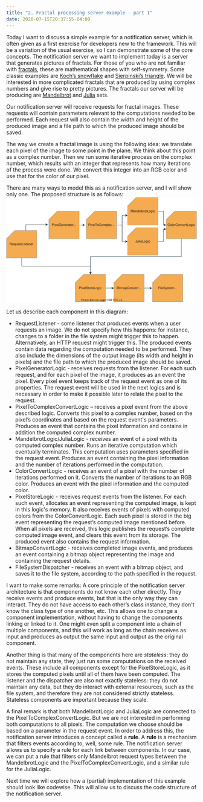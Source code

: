 ```yaml
---
title: "2. Fractal processing server example - part 1"
date: 2020-07-15T20:37:55-04:00
---
```


Today I want to discuss a simple example for a notification server, which is often given as a first exercise for developers new to the framework. This will be a variation of the usual exercise, so I can demonstrate some of the core concepts.
The notification server we want to implement today is a server that generates pictures of fractals. For those of you who are not familiar with [fractals](https://en.wikipedia.org/wiki/Fractal), these are mathematical shapes with self-symmetry. Some classic examples are [Koch’s snowflake]( https://en.wikipedia.org/wiki/Koch_snowflake) and [Sierpinski’s triangle]( https://en.wikipedia.org/wiki/Sierpinski_triangle). We will be interested in more complicated fractals that are produced by using complex numbers and give rise to pretty pictures. The fractals our server will be producing are [Mandelbrot](https://en.wikipedia.org/wiki/Mandelbrot_set) and [Julia](https://en.wikipedia.org/wiki/Julia_set) sets.

Our notification server will receive requests for fractal images. These requests will contain parameters relevant to the computations needed to be performed. Each request will also contain the width and height of the produced image and a file path to which the produced image should be saved.

The way we create a fractal image is using the following idea: we translate each pixel of the image to some point in the plane. We think about this point as a complex number. Then we run some iterative process on the complex number, which results with an integer that represents how many iterations of the process were done. We convert this integer into an RGB color and use that for the color of our pixel.

There are many ways to model this as a notification server, and I will show only one. The proposed structure is as follows:
![](/post/images/ProcessingServer.svg)

Let us describe each component in this diagram:
* RequestListener - some listener that produces events when a user requests an image. We do not specify how this happens: for instance, changes to a folder in the file system might trigger this to happen. Alternatively, an HTTP request might trigger this. The produced events contain data regarding the computation needed to be performed. They also include the dimensions of the output image (its width and height in pixels) and the file path to which the produced image should be saved.
* PixelGeneratorLogic - receives requests from the listener. For each such request, and for each pixel of the image, it produces as an event the pixel. Every pixel event keeps track of the request event as one of its properties. The request event will be used in the next logics and is necessary in order to make it possible later to relate the pixel to the request.
* PixelToComplexConvertLogic – receives a pixel event from the above described logic. Converts this pixel to a complex number, based on the pixel’s coordinates and based on the request event's parameters. Produces an event that contains the pixel information and contains in addition the computed complex number.
* MandelbrotLogic/JuliaLogic - receives an event of a pixel with its computed complex number. Runs an iterative computation which eventually terminates. This computation uses parameters specified in the request event. Produces an event containing the pixel information and the number of iterations performed in the computation.
* ColorConvertLogic - receives an event of a pixel with the number of iterations performed on it. Converts the number of iterations to an RGB color. Produces an event with the pixel information and the computed color.
* PixelStoreLogic - receives request events from the listener. For each such event, allocates an event representing the computed image, is kept in this logic's memory. It also receives events of pixels with computed colors from the ColorConvertLogic. Each such pixel is stored in the big event representing the request’s computed image mentioned before. When all pixels are received, this logic publishes the request’s complete computed image event, and clears this event from its storage. The produced event also contains the request information.
* BitmapConvertLogic - receives completed image events, and produces an event containing a bitmap object representing the image and containing the request details.
* FileSystemDispatcher - receives an event with a bitmap object, and saves it to the file system, according to the path specified in the request.

I want to make some remarks: A core principle of the notification server architecture is that components do not know each other directly. They receive events and produce events, but that is the only way they can interact. They do not have access to each other’s class instance, they don't know the class type of one another, etc. This allows one to change a component implementation, without having to change the components linking or linked to it. One might even split a component into a chain of multiple components, and this will work as long as the chain receives as input and produces as output the same input and output as the original component.

Another thing is that many of the components here are *stateless*: they do not maintain any state, they just run some computations on the received events. These include all components except for the PixelStoreLogic, as it stores the computed pixels until all of them have been computed. The listener and the dispatcher are also not exactly stateless: they do not maintain any data, but they do interact with external resources, such as the file system, and therefore they are not considered strictly stateless. Stateless components are important because they scale.

A final remark is that both MandelbrotLogic and JuliaLogic are connected to the PixelToComplexConvertLogic. But we are not interested in performing both computations to all pixels. The computation we choose should be based on a parameter in the request event. In order to address this, the notification server introduces a concept called a **rule**. A **rule** is a mechanism that filters events according to, well, some rule. The notification server allows us to specify a rule for each link between components. In our case, we can put a rule that filters only Mandelbrot request types between the MandelbrotLogic and the PixelToComplexConvertLogic, and a similar rule for the JuliaLogic.

Next time we will explore how a (partial) implementation of this example should look like codewise. This will allow us to discuss the code structure of the notification server.
